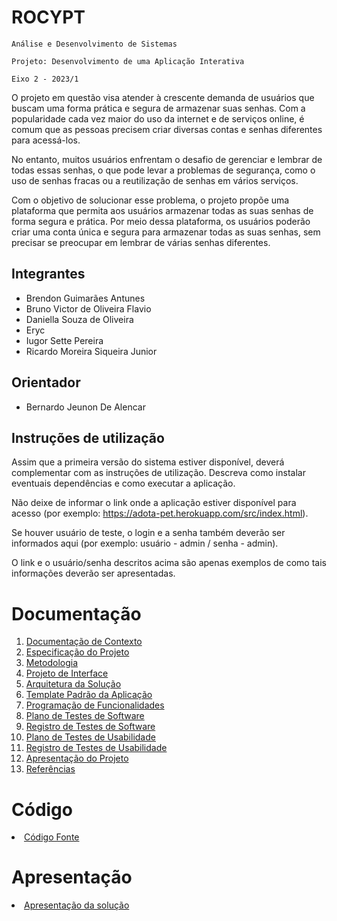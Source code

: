# ROCYPT

`Análise e Desenvolvimento de Sistemas`

`Projeto: Desenvolvimento de uma Aplicação Interativa`

`Eixo 2 - 2023/1`

<p>O projeto em questão visa atender à crescente demanda de usuários que buscam uma forma prática e segura de armazenar suas senhas. Com a popularidade cada vez maior do uso da internet e de serviços online, é comum que as pessoas precisem criar diversas contas e senhas diferentes para acessá-los.</p>
<p>No entanto, muitos usuários enfrentam o desafio de gerenciar e lembrar de todas essas senhas, o que pode levar a problemas de segurança, como o uso de senhas fracas ou a reutilização de senhas em vários serviços.</p>
<p>Com o objetivo de solucionar esse problema, o projeto propõe uma plataforma que permita aos usuários armazenar todas as suas senhas de forma segura e prática. Por meio dessa plataforma, os usuários poderão criar uma conta única e segura para armazenar todas as suas senhas, sem precisar se preocupar em lembrar de várias senhas diferentes.</p>

## Integrantes

* Brendon Guimarães Antunes 
* Bruno Victor de Oliveira Flavio
* Daniella Souza de Oliveira
* Eryc 
* Iugor Sette Pereira
* Ricardo Moreira Siqueira Junior

## Orientador

* Bernardo Jeunon De Alencar

## Instruções de utilização

Assim que a primeira versão do sistema estiver disponível, deverá complementar com as instruções de utilização. Descreva como instalar eventuais dependências e como executar a aplicação.

Não deixe de informar o link onde a aplicação estiver disponível para acesso (por exemplo: https://adota-pet.herokuapp.com/src/index.html).

Se houver usuário de teste, o login e a senha também deverão ser informados aqui (por exemplo: usuário - admin / senha - admin).

O link e o usuário/senha descritos acima são apenas exemplos de como tais informações deverão ser apresentadas.

# Documentação

<ol>
<li><a href="docs/01-Documentação de Contexto.md"> Documentação de Contexto</a></li>
<li><a href="docs/02-Especificação do Projeto.md"> Especificação do Projeto</a></li>
<li><a href="docs/03-Metodologia.md"> Metodologia</a></li>
<li><a href="docs/04-Projeto de Interface.md"> Projeto de Interface</a></li>
<li><a href="docs/05-Arquitetura da Solução.md"> Arquitetura da Solução</a></li>
<li><a href="docs/06-Template Padrão da Aplicação.md"> Template Padrão da Aplicação</a></li>
<li><a href="docs/07-Programação de Funcionalidades.md"> Programação de Funcionalidades</a></li>
<li><a href="docs/08-Plano de Testes de Software.md"> Plano de Testes de Software</a></li>
<li><a href="docs/09-Registro de Testes de Software.md"> Registro de Testes de Software</a></li>
<li><a href="docs/10-Plano de Testes de Usabilidade.md"> Plano de Testes de Usabilidade</a></li>
<li><a href="docs/11-Registro de Testes de Usabilidade.md"> Registro de Testes de Usabilidade</a></li>
<li><a href="docs/12-Apresentação do Projeto.md"> Apresentação do Projeto</a></li>
<li><a href="docs/13-Referências.md"> Referências</a></li>
</ol>

# Código

<li><a href="src/README.md"> Código Fonte</a></li>

# Apresentação

<li><a href="presentation/README.md"> Apresentação da solução</a></li>
